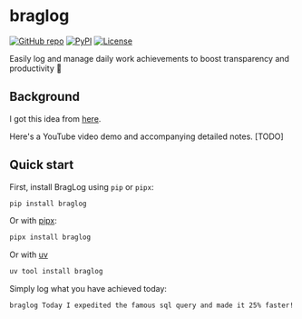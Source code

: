 # braglog
[![GitHub repo](https://img.shields.io/badge/github-repo-green)](https://github.com/greatbahram/braglog)
[![PyPI](https://img.shields.io/pypi/v/llm.svg)](https://pypi.org/project/llm/)
[![License](https://img.shields.io/badge/license-Apache%202.0-blue.svg)](https://github.com/greatbahram/braglog/blob/main/LICENSE)

Easily log and manage daily work achievements to boost transparency and productivity 🌟

## Background
I got this idea from [here](https://code.dblock.org/2020/09/01/keep-a-changelog-at-work.html).

Here's a YouTube video demo and accompanying detailed notes. [TODO]

## Quick start

First, install BragLog using `pip` or `pipx`:

```bash
pip install braglog
```
Or with [pipx](https://pypa.github.io/pipx/):
```bash
pipx install braglog
```
Or with [uv](https://docs.astral.sh/uv/guides/tools/)
```bash
uv tool install braglog
```

Simply log what you have achieved today:
```shell
braglog Today I expedited the famous sql query and made it 25% faster!
```
